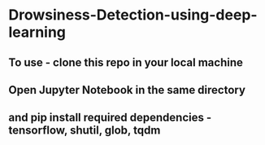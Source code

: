 # Drowsiness-Detection-using-deep-learning
## To use - clone this repo in your local machine
## Open Jupyter Notebook in the same directory
## and pip install required dependencies - tensorflow, shutil, glob, tqdm
